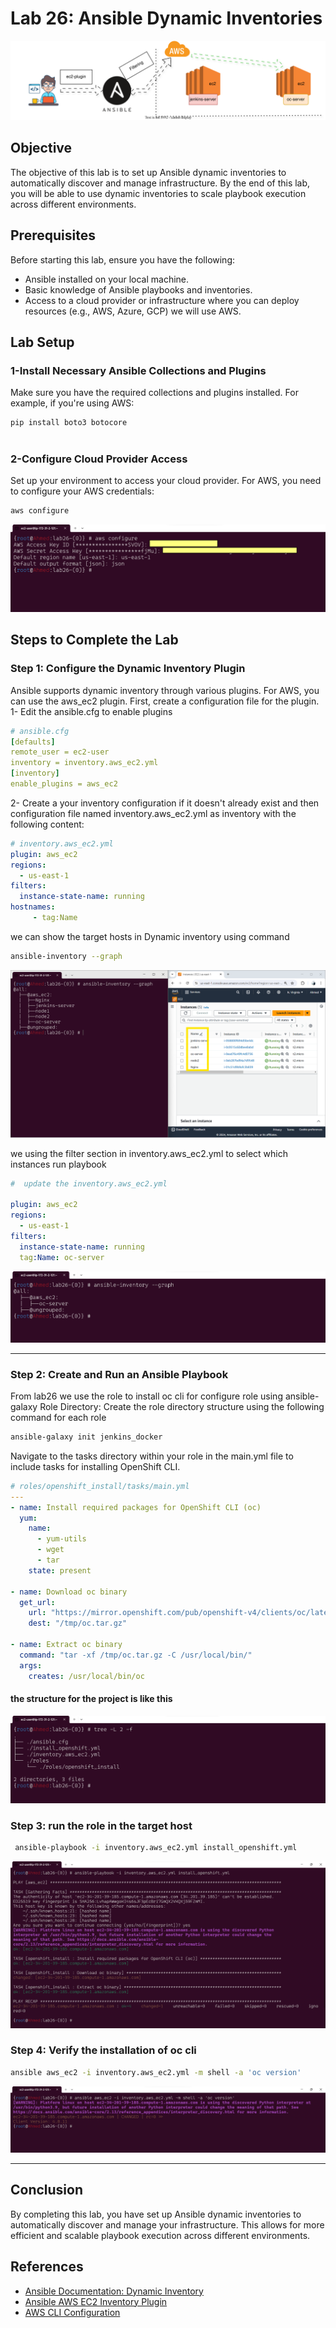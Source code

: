 # Lab 26: Ansible Dynamic Inventories

![alt text](Dynamic.drawio.svg)

##  Objective
The objective of this lab is to set up Ansible dynamic inventories to automatically discover and manage infrastructure. By the end of this lab, you will be able to use dynamic inventories to scale playbook execution across different environments.

## Prerequisites
Before starting this lab, ensure you have the following:

- Ansible installed on your local machine.
- Basic knowledge of Ansible playbooks and inventories.
- Access to a cloud provider or infrastructure where you can deploy resources (e.g., AWS, Azure, GCP) we will use AWS.

## Lab Setup

### 1-Install Necessary Ansible Collections and Plugins

Make sure you have the required collections and plugins installed. For example, if you're using AWS:

```bash
pip install boto3 botocore
    
```
### 2-Configure Cloud Provider Access

Set up your environment to access your cloud provider. For AWS, you need to configure your AWS credentials:
```bash
aws configure
```
![alt text](screenshoots/aws-configure.png)


## Steps to Complete the Lab
### Step 1: Configure the Dynamic Inventory Plugin
Ansible supports dynamic inventory through various plugins. For AWS, you can use the aws_ec2 plugin. First, create a configuration file for the plugin.
1- Edit the ansible.cfg to enable plugins
```yml
# ansible.cfg
[defaults]
remote_user = ec2-user
inventory = inventory.aws_ec2.yml
[inventory]
enable_plugins = aws_ec2
```
2- Create a  your inventory configuration if it doesn't already exist and then configuration file named inventory.aws_ec2.yml as inventory  with the following content:
```yml
# inventory.aws_ec2.yml
plugin: aws_ec2
regions:
  - us-east-1
filters:
  instance-state-name: running
hostnames:
     - tag:Name
```
we can show the target hosts in Dynamic inventory using command 
```bash
ansible-inventory --graph
```
![alt text](screenshoots/instances.png)

we using the filter section in inventory.aws_ec2.yml to select which instances  run playbook
```yml
#  update the inventory.aws_ec2.yml

plugin: aws_ec2
regions:
  - us-east-1
filters:
  instance-state-name: running
  tag:Name: oc-server
```
![alt text](screenshoots/graph.png)

***
### Step 2: Create and Run an Ansible Playbook
From lab26 we use the role to install oc cli 
for configure role using ansible-galaxy
Role Directory:
    Create the role directory structure using the following command for each role
```bash
ansible-galaxy init jenkins_docker
```
Navigate to the tasks directory within your role in the main.yml file to include tasks for installing OpenShift CLI.


```yml
# roles/openshift_install/tasks/main.yml
---
- name: Install required packages for OpenShift CLI (oc)
  yum:
    name: 
      - yum-utils
      - wget
      - tar
    state: present

- name: Download oc binary
  get_url:
    url: "https://mirror.openshift.com/pub/openshift-v4/clients/oc/latest/linux/oc.tar.gz"
    dest: "/tmp/oc.tar.gz"

- name: Extract oc binary
  command: "tar -xf /tmp/oc.tar.gz -C /usr/local/bin/"
  args:
    creates: /usr/local/bin/oc
```
#### the structure for the project is like this

![alt text](screenshoots/structure.png)


### Step 3: run the role in the target host 
```bash
 ansible-playbook -i inventory.aws_ec2.yml install_openshift.yml
```

![alt text](screenshoots/output.png)

### Step 4: Verify  the installation of oc cli  
```bash
ansible aws_ec2 -i inventory.aws_ec2.yml -m shell -a 'oc version'
```

![alt text](screenshoots/verifyocinstall.png)
***

## Conclusion
By completing this lab, you have set up Ansible dynamic inventories to automatically discover and manage your infrastructure. This allows for more efficient and scalable playbook execution across different environments.

## References
- [Ansible Documentation: Dynamic Inventory](https://docs.ansible.com/ansible/latest/user_guide/intro_dynamic_inventory.html)
- [Ansible AWS EC2 Inventory Plugin](https://docs.ansible.com/ansible/latest/collections/amazon/aws/aws_ec2_inventory.html)
- [AWS CLI Configuration](https://docs.aws.amazon.com/cli/latest/userguide/cli-configure-files.html)


